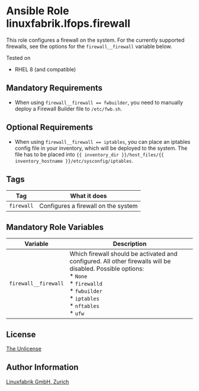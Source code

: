 # Ansible Role linuxfabrik.lfops.firewall

This role configures a firewall on the system. For the currently supported firewalls, see the options for the `firewall__firewall` variable below.

Tested on

* RHEL 8 (and compatible)


## Mandatory Requirements

* When using `firewall__firewall == fwbuilder`, you need to manually deploy a Firewall Builder file to `/etc/fwb.sh`.


## Optional Requirements

* When using `firewall__firewall == iptables`, you can place an iptables config file in your inventory, which will be deployed to the system. The file has to be placed into `{{ inventory_dir }}/host_files/{{ inventory_hostname }}/etc/sysconfig/iptables`.


## Tags

| Tag        | What it does                        |
| ---        | ------------                        |
| `firewall` | Configures a firewall on the system |


## Mandatory Role Variables

| Variable             | Description                                                                                                                                                                                               |
| --------             | -----------                                                                                                                                                                                               |
| `firewall__firewall` | Which firewall should be activated and configured. All other firewalls will be disabled. Possible options:<br> * `None`<br> * `firewalld`<br> * `fwbuilder`<br> * `iptables`<br> * `nftables`<br> * `ufw` |


## License

[The Unlicense](https://unlicense.org/)


## Author Information

[Linuxfabrik GmbH, Zurich](https://www.linuxfabrik.ch)
